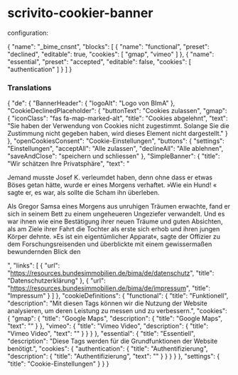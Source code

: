 # scrivito-cookier-banner

configuration:

{
  "name": "_bime_cnsnt",
  "blocks": [
    {
      "name": "functional",
      "preset": "declined",
      "editable": true,
      "cookies": [
        "gmap",
        "vimeo"
      ]
    },
    {
      "name": "essential",
      "preset": "accepted",
      "editable": false,
      "cookies": [
        "authentication"
      ]
    }
  ]
}

### Translations

{
  "de": {
    "BannerHeader": {
      "logoAlt": "Logo von BImA"
    },
    "CookieDeclinedPlaceholder": {
      "buttonText": "Cookies zulassen",
      "gmap": {
        "iconClass": "fas fa-map-marked-alt",
        "title": "Cookies abgelehnt",
        "text": "Sie haben der Verwendung von Cookies nicht zugestimmt. Solange Sie die Zustimmung nicht gegeben haben, wird dieses Element nicht dargestellt."
      }
    },
    "openCookiesConsent": "Cookie-Einstellungen",
    "buttons": {
      "settings": "Einstellungen",
      "acceptAll": "Alle zulassen",
      "declineAll": "Alle ablehnen",
      "saveAndClose": "speichern und schliessen"
    },
    "SimpleBanner": {
      "title": "Wir schätzen Ihre Privatsphäre",
      "text": "<p>Jemand musste Josef K. verleumdet haben, denn ohne dass er etwas Böses getan hätte, wurde er eines Morgens verhaftet. »Wie ein Hund! « sagte er, es war, als sollte die Scham ihn überleben.</p><p>Als Gregor Samsa eines Morgens aus unruhigen Träumen erwachte, fand er sich in seinem Bett zu einem ungeheueren Ungeziefer verwandelt. Und es war ihnen wie eine Bestätigung ihrer neuen Träume und guten Absichten, als am Ziele ihrer Fahrt die Tochter als erste sich erhob und ihren jungen Körper dehnte. »Es ist ein eigentümlicher Apparat«, sagte der Offizier zu dem Forschungsreisenden und überblickte mit einem gewissermaßen bewundernden Blick den</p>",
      "links": [
        {
          "url": "https://resources.bundesimmobilien.de/bima/de/datenschutz",
          "title": "Datenschutzerklärung"
        },
        {
          "url": "https://resources.bundesimmobilien.de/bima/de/impressum",
          "title": "Impressum"
        }
      ]
    },
    "cookieDefinitions": {
      "functional": {
        "title": "Funktionell",
        "description": "Mit diesen Tags können wir die Nutzung der Website analysieren, um deren Leistung zu messen und zu verbessern.",
        "cookies": {
          "gmap": {
            "title": "Google Maps",
            "description": {
              "title": "Google Maps",
              "text": ""
            }
          },
          "vimeo": {
            "title": "Vimeo Video",
            "description": {
              "title": "Vimeo Video",
              "text": ""
            }
          }
        }
      },
      "essential": {
        "title": "Essentiell",
        "description": "Diese Tags werden für die Grundfunktionen der Website benötigt.",
        "cookies": {
          "authentication": {
            "title": "Authentifizierung",
            "description": {
              "title": "Authentifizierung",
              "text": ""
            }
          }
        }
      }
    },
    "settings": {
      "title": "Cookie-Einstellungen"
    }
  }
}